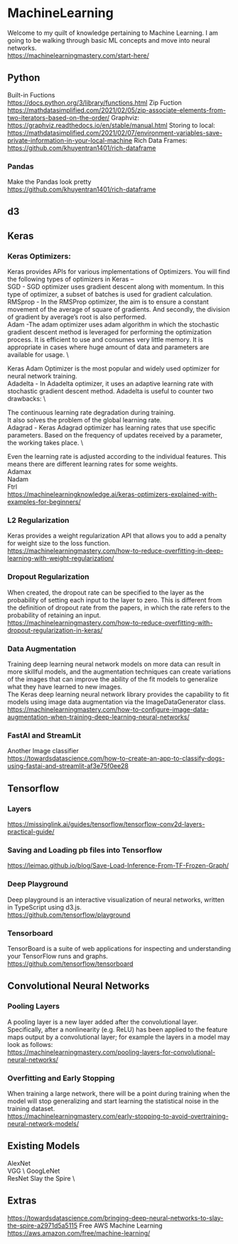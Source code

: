 # MachineLearning
Welcome to my quilt of knowledge pertaining to Machine Learning. I am going to be walking through basic ML concepts and move into neural networks. \
https://machinelearningmastery.com/start-here/

## Python
Built-in Fuctions \
https://docs.python.org/3/library/functions.html 
Zip Fuction \
https://mathdatasimplified.com/2021/02/05/zip-associate-elements-from-two-iterators-based-on-the-order/
Graphviz: \
https://graphviz.readthedocs.io/en/stable/manual.html
Storing to local: \
https://mathdatasimplified.com/2021/02/07/environment-variables-save-private-information-in-your-local-machine 
Rich Data Frames: \
https://github.com/khuyentran1401/rich-dataframe 

### Pandas
Make the Pandas look pretty \
https://github.com/khuyentran1401/rich-dataframe

## d3

## Keras

### Keras Optimizers:
Keras provides APIs for various implementations of Optimizers. You will find the following types of optimizers in Keras – \
SGD - SGD optimizer uses gradient descent along with momentum. In this type of optimizer, a subset of batches is used for gradient calculation. \
RMSprop - In the RMSProp optimizer, the aim is to ensure a constant movement of the average of square of gradients. And secondly, the division of gradient by average’s root is also performed.\
Adam -The adam optimizer uses adam algorithm in which the stochastic gradient descent method is leveraged for performing the optimization process. It is efficient to use and consumes very little memory. It is appropriate in cases where huge amount of data and parameters are available for usage. \

Keras Adam Optimizer is the most popular and widely used optimizer for neural network training. \
Adadelta - In Adadelta optimizer,  it uses an adaptive learning rate with stochastic gradient descent method. Adadelta is useful to counter two drawbacks: \

The continuous learning rate degradation during training. \
It also solves the problem of the global learning rate. \
Adagrad - Keras Adagrad optimizer has learning rates that use specific parameters. Based on the frequency of updates received by a parameter, the working takes place. \

Even the learning rate is adjusted according to the individual features. This means there are different learning rates for some weights. \
Adamax \
Nadam \
Ftrl \
https://machinelearningknowledge.ai/keras-optimizers-explained-with-examples-for-beginners/

### L2 Regularization
Keras provides a weight regularization API that allows you to add a penalty for weight size to the loss function. \
https://machinelearningmastery.com/how-to-reduce-overfitting-in-deep-learning-with-weight-regularization/

### Dropout Regularization
When created, the dropout rate can be specified to the layer as the probability of setting each input to the layer to zero. This is different from the definition of dropout rate from the papers, in which the rate refers to the probability of retaining an input. \
https://machinelearningmastery.com/how-to-reduce-overfitting-with-dropout-regularization-in-keras/

### Data Augmentation
Training deep learning neural network models on more data can result in more skillful models, and the augmentation techniques can create variations of the images that can improve the ability of the fit models to generalize what they have learned to new images. \
The Keras deep learning neural network library provides the capability to fit models using image data augmentation via the ImageDataGenerator class. \
https://machinelearningmastery.com/how-to-configure-image-data-augmentation-when-training-deep-learning-neural-networks/

### FastAI and StreamLit
Another Image classifier \
https://towardsdatascience.com/how-to-create-an-app-to-classify-dogs-using-fastai-and-streamlit-af3e75f0ee28 

## Tensorflow
### Layers
https://missinglink.ai/guides/tensorflow/tensorflow-conv2d-layers-practical-guide/ 

### Saving and Loading pb files into Tensorflow
https://leimao.github.io/blog/Save-Load-Inference-From-TF-Frozen-Graph/

### Deep Playground
Deep playground is an interactive visualization of neural networks, written in TypeScript using d3.js. \
https://github.com/tensorflow/playground

### Tensorboard
TensorBoard is a suite of web applications for inspecting and understanding your TensorFlow runs and graphs. \
https://github.com/tensorflow/tensorboard

## Convolutional Neural Networks

### Pooling Layers
A pooling layer is a new layer added after the convolutional layer. Specifically, after a nonlinearity (e.g. ReLU) has been applied to the feature maps output by a convolutional layer; for example the layers in a model may look as follows: \
https://machinelearningmastery.com/pooling-layers-for-convolutional-neural-networks/ 

### Overfitting and Early Stopping
When training a large network, there will be a point during training when the model will stop generalizing and start learning the statistical noise in the training dataset. \
https://machinelearningmastery.com/early-stopping-to-avoid-overtraining-neural-network-models/

## Existing Models
AlexNet \
VGG \ 
GoogLeNet \
ResNet
Slay the Spire \

## Extras
https://towardsdatascience.com/bringing-deep-neural-networks-to-slay-the-spire-a2971d5a5115 
Free AWS Machine Learning \
https://aws.amazon.com/free/machine-learning/ 
